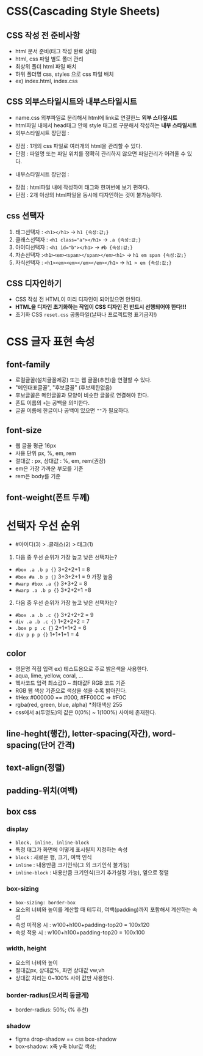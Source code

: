 # CSS(Cascading Style Sheets)
## CSS 작성 전 준비사항
* html 문서 준비(태그 작성 완료 상태)
* html, css 파일 별도 폴더 관리
* 최상위 폴더 html 파일 배치
* 하위 폴더명 css, styles 으로 css 파일 배치
* ex) index.html, index.css
##  CSS 외부스타일시트와 내부스타일시트
* name.css 외부파일로 분리해서 html에 link로 연결한느 **외부 스타일시트**
* html파일 내에서 head태그 안에 style 태그로 구분해서 작성하는 **내부 스타일시트**
* 외부스타일시트 장단점 :
- 장점 : 1개의 css 파일로 여러개의 html을 관리할 수 있다.
- 단점 : 파일명 또는 파일 위치를 정확히 관리하지 않으면 파일관리가 어려울 수 있다.
* 내부스타일시트 장단점 :
- 장점 : html파일 내에 작성하여 태그와 한꺼번에 보기 편하다.
- 단점 : 2개 이상의 html파일을 동시에 디자인하는 것이 불가능하다.
## css 선택자
1. 태그선택자 : `<h1></h1>` -> `h1 {속성:값;}`
2. 클래스선택자 : `<h1 class="a"></h1>` -> `.a {속성:값;}`
3. 아이디선택자 : `<h1 id="b"></h1>` -> `#b {속성:값;}`
4. 자손선택자 :`<h1><em><span></span></em><h1>` -> `h1 em span {속성:값;}`
5. 자식선택자 : `<h1><em><em></em></em></h1>` -> `h1 > em {속성:값;}`
## CSS 디자인하기
* CSS 작성 전 HTML이 미리 디자인이 되어있으면 안된다.
* **HTML을 디자인 초기화하는 작업이 CSS 디자인 전 반드시 선행되어야 한다!!!**
* 초기화 CSS `reset.css` 공통파일(날짜나 프로젝트명 표기금지!)
# CSS 글자 표현 속성
## font-family
* 로컬글꼴(설치글꼴제공) 또는 웹 글꼴(추천)을 연결할 수 있다.
* "메인대표글꼴", "후보글꼴" (후보제한없음)
* 후보글꼴은 메인글꼴과 모양이 비슷한 글꼴로 연결해야 한다.
* 폰트 이름의 `+`는 공백을 의미한다.
* 글꼴 이름에 한글이나 공백이 있으면 `""`가 필요하다.
## font-size
* 웹 글꼴 평균 16px
* 사용 단위 px, %, em, rem
* 절대값 : px, 상대값 : %, em, rem(권장)
* em은 가장 가까운 부모를 기준
* rem은 body를 기준
## font-weight(폰트 두께)
# 선택자 우선 순위
* #아이디(3) > .클래스(2) > 태그(1)
1. 다음 중 우선 순위가 가장 높고 낮은 선택자는?
* `#box .a .b p {}` 3+2+2+1 = 8
* `#box #a .b p {}` 3+3+2+1 = 9 가장 높음
* `#warp #box .a {}` 3+3+2 = 8 
* `#warp .a .b p {}` 3+2+2+1 =8
2. 다음 중 우선 순위가 가장 높고 낮은 선택자는?
* `#box .a .b .c {}` 3+2+2+2 = 9
* `div .a .b .c {}` 1+2+2+2 = 7
* `.box p p .c {}` 2+1+1+2 = 6
* `div p p p {}` 1+1+1+1 = 4
## color
* 영문명 직접 입력 ex) 테스트용으로 주로 밝은색을 사용한다.
* aqua, lime, yellow, coral, ...
* 헥사코드 입력 최소값0 ~ 최대값F RGB 코드 기준
* RGB 웹 색상 기준으로 색상을 섞을 수록 밝아진다.
* #Hex #000000 == #000, #FF00CC => #F0C
* rgba(red, green, blue, alpha) *최대색상 255
* css에서 a(투명도)의 값은 0(0%) ~ 1(100%) 사이에 존재한다.
## line-heght(행간), letter-spacing(자간), word-spacing(단어 간격)
## text-align(정렬)
## padding-위치(여백)
## box css
### display
* `block, inline, inline-block`
* 특정 태그가 화면에 어떻게 표시될지 지정하는 속성
* `block` : 새로운 행, 크기, 여백 인식
* `inline` : 내용만큼 크기인식(그 외 크기인식 불가능)
* `inline-block` : 내용만큼 크기인식(크기 추가설정 가능), 옆으로 정렬
### box-sizing
* `box-sizing: border-box`
* 요소의 너비와 높이를 계산할 때 테두리, 여백(padding)까지 포함해서 계산하는 속성
* 속성 미적용 시 : w100+h100+padding-top20 = 100x120
* 속성 적용 시 : w100+h100+padding-top20 = 100x100
### width, height
* 요소의 너비와 높이
* 절대값px, 상대값%, 화면 상대값 vw,vh
* 상대값 처리는 0~100% 사이 값만 사용한다.
### border-radius(모서리 둥글게)
* border-radius: 50%; (% 추천)
### shadow
* figma drop-shadow == css box-shadow
* box-shadow: x축 y축 blur값 색상;